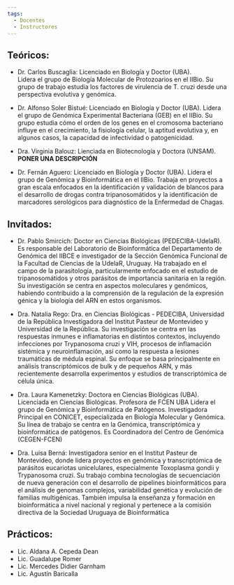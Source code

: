 ```yaml
---
tags:
  - Docentes
  - Instructores
---
```


## Teóricos: 
* Dr. Carlos Buscaglia: Licenciado en Biología y Doctor (UBA).  
Lidera el grupo de  Biología Molecular de Protozoarios en el IIBio. Su grupo de trabajo estudia los factores de virulencia de T. cruzi desde una perspectiva evolutiva y genómica.

* Dr. Alfonso Soler Bistué: Licenciado en Biología y Doctor (UBA). 
Lidera el grupo de Genómica Experimental Bacteriana (GEB) en el IIBio. Su grupo estudia cómo el orden de los genes en el cromosoma bacteriano influye en el crecimiento, la fisiología celular, la aptitud evolutiva y, en algunos casos, la capacidad de infectividad o patogenicidad. 

* Dra. Virginia Balouz: Lienciada en Biotecnología y Doctora (UNSAM). **PONER UNA DESCRIPCIÓN**

* Dr. Fernán Aguero: Licenciado en Biología y Doctor (UBA). 
Lidera el grupo de Genómica y Bioinformática en el IIBio. Trabaja en proyectos a gran escala enfocados en la identificación y validación de blancos para el desarrollo de drogas contra tripanosomátidos y la identificación de marcadores serológicos para diagnóstico de la Enfermedad de Chagas. 

## Invitados: 
* Dr. Pablo Smircich: Doctor en Ciencias Biológicas (PEDECIBA-UdelaR). Es responsable del Laboratorio de Bioinformática del Departamento de Genómica del IIBCE e investigador de la Sección Genómica Funcional de la Facultad de Ciencias de la UdelaR, Uruguay. Ha trabajado en el campo de la parasitología, particularmente enfocado en el estudio de tripanosomátidos y otros parásitos de importancia sanitaria en la región. Su investigación se centra en aspectos moleculares y genómicos, habiendo contribuido a la comprensión de la regulación de la expresión génica y la biología del ARN en estos organismos.

* Dra. Natalia Rego: Dra. en Ciencias Biológicas - PEDECIBA, Universidad de la República
Investigadora del Institut Pasteur de Montevideo y Universidad de la República. 
Su investigación se centra en las respuestas inmunes e inflamatorias en distintos contextos, incluyendo infecciones por Trypanosoma cruzi y VIH, procesos de inflamación sistémica y neuroinflamación, así como la respuesta a lesiones traumáticas de médula espinal. Su enfoque se basa principalmente en análisis transcriptómicos de bulk y de pequeños ARN, y más recientemente desarrolla experimentos y estudios de transcriptómica de célula única.

* Dra. Laura Kamenetzky: Doctora en Ciencias Biológicas (UBA). Licenciada en Ciencias Biológicas. Profesora de FCEN UBA 
Lidera el grupo de Genómica y Bioinformática de Patógenos. Investigadora Principal en CONICET, especializada en Biología Molecular y Genómica. Su línea de trabajo se centra en la Genómica, transcriptómica y bioinformática de patógenos. Es Coordinadora del Centro de Genómica (CEGEN-FCEN)
 
* Dra. Luisa Berná: Investigadora senior en el Institut Pasteur de Montevideo, donde lidera proyectos en genómica y transcriptómica de parásitos eucariotas unicelulares, especialmente Toxoplasma gondii y Trypanosoma cruzi. Su trabajo combina tecnologías de secuenciación de nueva generación con el desarrollo de pipelines bioinformáticos para el análisis de genomas complejos, variabilidad genética y evolución de familias multigénicas. También impulsa la enseñanza y formación en bioinformática a nivel nacional y regional y pertenece a la comisión directiva de la Sociedad Uruguaya de Bioinformática


## Prácticos: 
* Lic. Aldana A. Cepeda Dean
* Lic. Guadalupe Romer 
* Lic. Mercedes Didier Garnham
* Lic. Agustín Baricalla
